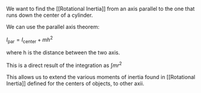 We want to find the [[Rotational Inertia]] from an axis parallel to the one that runs down the center of a cylinder.

We can use the parallel axis theorem:

$I_{\text{par}} = I_{\text{center}} + mh^2$ 

where h is the distance between the two axis.

This is a direct result of the integration as $\int mr^2$

This allows us to extend the various moments of inertia found in [[Rotational Inertia]] defined for the centers of objects, to other axii.


